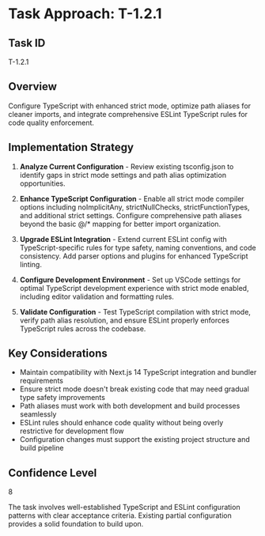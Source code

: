 # Task Approach: T-1.2.1

## Task ID
T-1.2.1

## Overview
Configure TypeScript with enhanced strict mode, optimize path aliases for cleaner imports, and integrate comprehensive ESLint TypeScript rules for code quality enforcement.

## Implementation Strategy

1. **Analyze Current Configuration** - Review existing tsconfig.json to identify gaps in strict mode settings and path alias optimization opportunities.

2. **Enhance TypeScript Configuration** - Enable all strict mode compiler options including noImplicitAny, strictNullChecks, strictFunctionTypes, and additional strict settings. Configure comprehensive path aliases beyond the basic @/* mapping for better import organization.

3. **Upgrade ESLint Integration** - Extend current ESLint config with TypeScript-specific rules for type safety, naming conventions, and code consistency. Add parser options and plugins for enhanced TypeScript linting.

4. **Configure Development Environment** - Set up VSCode settings for optimal TypeScript development experience with strict mode enabled, including editor validation and formatting rules.

5. **Validate Configuration** - Test TypeScript compilation with strict mode, verify path alias resolution, and ensure ESLint properly enforces TypeScript rules across the codebase.

## Key Considerations

- Maintain compatibility with Next.js 14 TypeScript integration and bundler requirements
- Ensure strict mode doesn't break existing code that may need gradual type safety improvements  
- Path aliases must work with both development and build processes seamlessly
- ESLint rules should enhance code quality without being overly restrictive for development flow
- Configuration changes must support the existing project structure and build pipeline

## Confidence Level
8

The task involves well-established TypeScript and ESLint configuration patterns with clear acceptance criteria. Existing partial configuration provides a solid foundation to build upon.